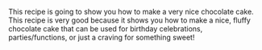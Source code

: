 This recipe is going to show you how to make a very nice chocolate cake. This recipe is very good because it shows you how to make a nice, fluffy chocolate cake that can be used for birthday celebrations, parties/functions, or just a craving for something sweet!